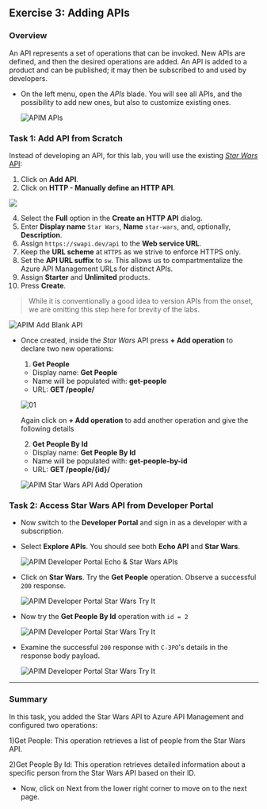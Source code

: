 ## Exercise 3: Adding APIs
### Overview
An API represents a set of operations that can be invoked. New APIs are defined, and then the desired operations are added. An API is added to a product and can be published; it may then be subscribed to and used by developers.
- On the left menu, open the *APIs* blade. You will see all APIs, and the possibility to add new ones, but also to customize existing ones.

  ![APIM APIs](media/01.png)

### Task 1: Add API from Scratch

Instead of developing an API, for this lab, you will use the existing [*Star Wars* API](https://swapi.dev):

1) Click on **Add API**.  
2) Click on **HTTP - Manually define an HTTP API**.

  ![](media/a.png)

4) Select the **Full** option in the **Create an HTTP API** dialog.  
5) Enter **Display name** `Star Wars`, **Name** `star-wars`, and, optionally, **Description**.  
6) Assign `https://swapi.dev/api` to the **Web service URL**.  
7) Keep the **URL scheme** at `HTTPS` as we strive to enforce HTTPS only.  
8) Set the **API URL suffix** to `sw`. This allows us to compartmentalize the Azure API Management URLs for distinct APIs.  
9) Assign **Starter** and **Unlimited** products.  
10) Press **Create**.  

  > While it is conventionally a good idea to version APIs from the onset, we are omitting this step here for brevity of the labs.

  ![APIM Add Blank API](media/02.png)

- Once created, inside the *Star Wars* API press **+ Add operation** to declare two new operations:

  1) **Get People**  
    - Display name: **Get People**  
    - Name will be populated with: **get-people**  
    - URL: **GET /people/**
      
  ![01](media/03.png)

  Again click on **+ Add operation** to add another operation and give the following details

  2) **Get People By Id**  
    - Display name: **Get People By Id**  
    - Name will be populated with: **get-people-by-id**  
    - URL: **GET /people/{id}/**

  ![APIM Star Wars API Add Operation](media/04.png)

### Task 2: Access Star Wars API from Developer Portal

- Now switch to the **Developer Portal** and sign in as a developer with a subscription. 
- Select **Explore APIs**. You should see both **Echo API** and **Star Wars**.

  ![APIM Developer Portal Echo & Star Wars APIs](media/05.png)

- Click on **Star Wars**. Try the **Get People** operation. Observe a successful `200` response.

  ![APIM Developer Portal Star Wars Try It](media/06.png)

- Now try the **Get People By Id** operation with `id = 2`

  ![APIM Developer Portal Star Wars Try It](media/07.png)

- Examine the successful `200` response with `C-3PO`'s details in the response body payload.
  
  ![APIM Developer Portal Star Wars Try It](media/08.png)

---
### Summary
In this task, you added the Star Wars API to Azure API Management and configured two operations:

1)Get People: This operation retrieves a list of people from the Star Wars API.
       
2)Get People By Id: This operation retrieves detailed information about a specific person from the Star Wars API based on their ID.
       
- Now, click on Next from the lower right corner to move on to the next page.
